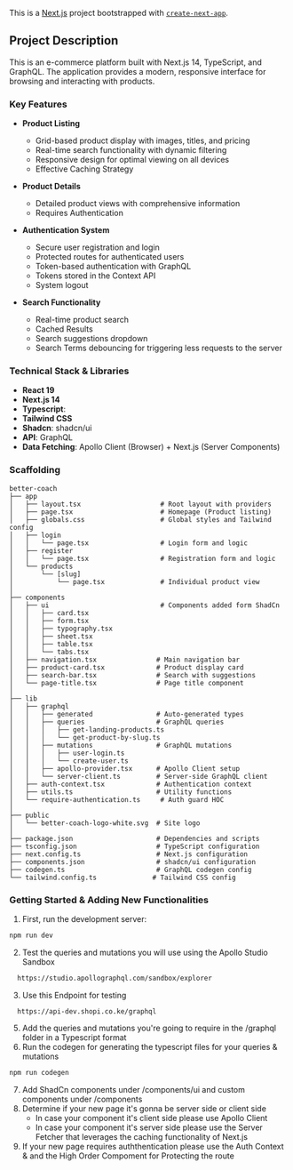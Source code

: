 This is a [Next.js](https://nextjs.org) project bootstrapped with [`create-next-app`](https://nextjs.org/docs/app/api-reference/cli/create-next-app).

## Project Description

This is an e-commerce platform built with Next.js 14, TypeScript, and GraphQL. The application provides a modern, responsive interface for browsing and interacting with products.

### Key Features

- **Product Listing**
  - Grid-based product display with images, titles, and pricing
  - Real-time search functionality with dynamic filtering
  - Responsive design for optimal viewing on all devices
  - Effective Caching Strategy

- **Product Details**
  - Detailed product views with comprehensive information
  - Requires Authentication

- **Authentication System**
  - Secure user registration and login
  - Protected routes for authenticated users
  - Token-based authentication with GraphQL
  - Tokens stored in the Context API
  - System logout

- **Search Functionality**
  - Real-time product search
  - Cached Results
  - Search suggestions dropdown
  - Search Terms debouncing for triggering less requests to the server

### Technical Stack & Libraries

- **React 19**
- **Next.js 14**
- **Typescript**:
- **Tailwind CSS**
- **Shadcn**: shadcn/ui
- **API**: GraphQL
- **Data Fetching**: Apollo Client (Browser) + Next.js (Server Components)


### Scaffolding
```
better-coach
├── app
│   ├── layout.tsx                    # Root layout with providers
│   ├── page.tsx                      # Homepage (Product listing)
│   ├── globals.css                   # Global styles and Tailwind config
│   ├── login
│   │   └── page.tsx                  # Login form and logic
│   ├── register
│   │   └── page.tsx                  # Registration form and logic
│   └── products
│       └── [slug]
│           └── page.tsx              # Individual product view
│
├── components
│   ├── ui                            # Components added form ShadCn
│   │   ├── card.tsx                 
│   │   ├── form.tsx                 
│   │   ├── typography.tsx           
│   │   ├── sheet.tsx                
│   │   ├── table.tsx                
│   │   └── tabs.tsx                 
│   ├── navigation.tsx               # Main navigation bar
│   ├── product-card.tsx             # Product display card
│   ├── search-bar.tsx               # Search with suggestions
│   └── page-title.tsx               # Page title component
│
├── lib
│   ├── graphql
│   │   ├── generated                # Auto-generated types
│   │   ├── queries                  # GraphQL queries
│   │   │   ├── get-landing-products.ts
│   │   │   └── get-product-by-slug.ts
│   │   ├── mutations                # GraphQL mutations
│   │   │   ├── user-login.ts
│   │   │   └── create-user.ts
│   │   ├── apollo-provider.tsx      # Apollo Client setup
│   │   └── server-client.ts         # Server-side GraphQL client
│   ├── auth-context.tsx             # Authentication context
│   ├── utils.ts                     # Utility functions
│   └── require-authentication.ts     # Auth guard HOC
│
├── public
│   └── better-coach-logo-white.svg  # Site logo
│
├── package.json                     # Dependencies and scripts
├── tsconfig.json                    # TypeScript configuration
├── next.config.ts                   # Next.js configuration
├── components.json                  # shadcn/ui configuration
├── codegen.ts                       # GraphQL codegen config
└── tailwind.config.ts              # Tailwind CSS config
```
### Getting Started & Adding New Functionalities

1. First, run the development server:
```bash
npm run dev
```
2. Test the queries and mutations you will use using the Apollo Studio Sandbox
```bash
  https://studio.apollographql.com/sandbox/explorer
```
3. Use this Endpoint for testing
```
  https://api-dev.shopi.co.ke/graphql
```
5. Add the queries and mutations you're going to require in the /graphql folder in a Typescript format
6. Run the codegen for generating the typescript files for your queries & mutations
```bash
npm run codegen
```
7. Add ShadCn components under /components/ui and custom components under /components
8. Determine if your new page it's gonna be server side or client side
   - In case your component it's client side please use Apollo Client
   - In case your component it's server side please use the Server Fetcher that leverages the caching functionality of Next.js
9. If your new page requires auththentication please use the Auth Context & and the High Order Compoment for Protecting the route
